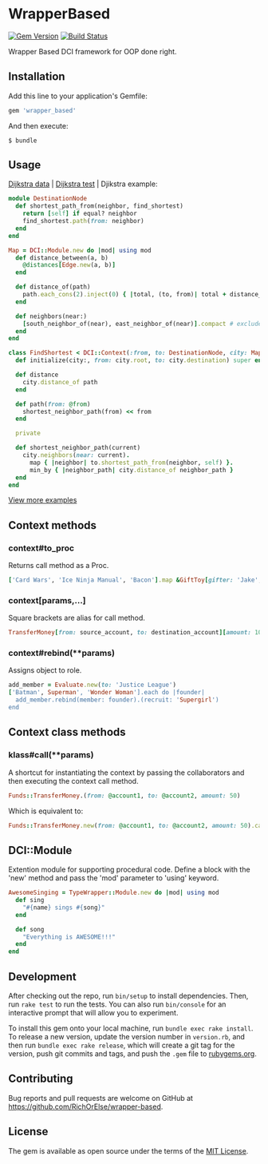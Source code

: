 # WrapperBased

[![Gem Version](https://badge.fury.io/rb/wrapper_based.svg)](https://badge.fury.io/rb/wrapper_based)
[![Build Status](https://travis-ci.org/RichOrElse/wrapper-based.svg?branch=master)](https://travis-ci.org/RichOrElse/wrapper-based)

Wrapper Based DCI framework for OOP done right.

## Installation

Add this line to your application's Gemfile:

```ruby
gem 'wrapper_based'
```

And then execute:

    $ bundle

## Usage

[Dijkstra data](https://github.com/RichOrElse/wrapper-based/blob/master/examples/dijkstra/data.rb) | 
[Dijkstra test](https://github.com/RichOrElse/wrapper-based/blob/master/test/dijkstra_test.rb) | 
Djikstra example:

```ruby
module DestinationNode
  def shortest_path_from(neighbor, find_shortest)
    return [self] if equal? neighbor
    find_shortest.path(from: neighbor)
  end
end

Map = DCI::Module.new do |mod| using mod
  def distance_between(a, b)
    @distances[Edge.new(a, b)]
  end

  def distance_of(path)
    path.each_cons(2).inject(0) { |total, (to, from)| total + distance_between(from, to) }
  end

  def neighbors(near:)
    [south_neighbor_of(near), east_neighbor_of(near)].compact # excludes nil neighbors
  end
end

class FindShortest < DCI::Context(:from, to: DestinationNode, city: Map)
  def initialize(city:, from: city.root, to: city.destination) super end

  def distance
    city.distance_of path
  end

  def path(from: @from)
    shortest_neighbor_path(from) << from
  end

  private

  def shortest_neighbor_path(current)
    city.neighbors(near: current).
      map { |neighbor| to.shortest_path_from(neighbor, self) }.
      min_by { |neighbor_path| city.distance_of neighbor_path }
  end
end
```

[View more examples](https://github.com/RichOrElse/wrapper-based/tree/master/examples)

## Context methods

### context#to_proc

Returns call method as a Proc.

```ruby
['Card Wars', 'Ice Ninja Manual', 'Bacon'].map &GiftToy[gifter: 'Jake', giftee: 'Finn']
```

### context[params,...]

Square brackets are alias for call method.

```ruby
TransferMoney[from: source_account, to: destination_account][amount: 100]
```

### context#rebind(**params)
Assigns object to role.

```ruby
add_member = Evaluate.new(to: 'Justice League')
['Batman', Superman', 'Wonder Woman'].each do |founder|
  add_member.rebind(member: founder).(recruit: 'Supergirl')
end
```

## Context class methods

### klass#call(**params)

A shortcut for instantiating the context by passing the collaborators and then executing the context call method.

```ruby
Funds::TransferMoney.(from: @account1, to: @account2, amount: 50)
```

Which is equivalent to:

```ruby
Funds::TransferMoney.new(from: @account1, to: @account2, amount: 50).call
```

## DCI::Module

Extention module for supporting procedural code. Define a block with the 'new' method and pass the 'mod' parameter to 'using' keyword.

```ruby
AwesomeSinging = TypeWrapper::Module.new do |mod| using mod
  def sing
    "#{name} sings #{song}"
  end

  def song
    "Everything is AWESOME!!!"
  end
end
```

## Development

After checking out the repo, run `bin/setup` to install dependencies. Then, run `rake test` to run the tests. You can also run `bin/console` for an interactive prompt that will allow you to experiment.

To install this gem onto your local machine, run `bundle exec rake install`. To release a new version, update the version number in `version.rb`, and then run `bundle exec rake release`, which will create a git tag for the version, push git commits and tags, and push the `.gem` file to [rubygems.org](https://rubygems.org).

## Contributing

Bug reports and pull requests are welcome on GitHub at https://github.com/RichOrElse/wrapper-based.

## License

The gem is available as open source under the terms of the [MIT License](http://opensource.org/licenses/MIT).
